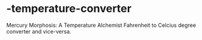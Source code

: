 # -temperature-converter
Mercury Morphosis: A Temperature Alchemist
Fahrenheit to Celcius degree converter and vice-versa.
